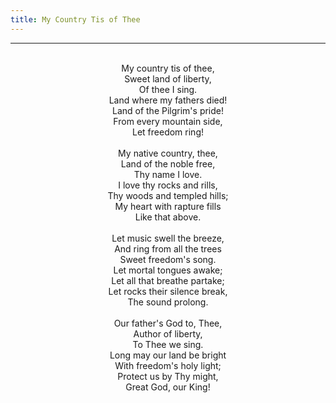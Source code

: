 ```yaml
---
title: My Country Tis of Thee
---
```


---
<center>
<br/>
My country tis of thee,<br/>
Sweet land of liberty,<br/>
Of thee I sing.<br/>
Land where my fathers died!<br/>
Land of the Pilgrim's pride!<br/>
From every mountain side,<br/>
Let freedom ring!<br/>
<br/>
My native country, thee,<br/>
Land of the noble free,<br/>
Thy name I love.<br/>
I love thy rocks and rills,<br/>
Thy woods and templed hills;<br/>
My heart with rapture fills<br/>
Like that above.<br/>
<br/>
Let music swell the breeze,<br/>
And ring from all the trees<br/>
Sweet freedom's song.<br/>
Let mortal tongues awake;<br/>
Let all that breathe partake;<br/>
Let rocks their silence break,<br/>
The sound prolong.<br/>
<br/>
Our father's God to, Thee,<br/>
Author of liberty,<br/>
To Thee we sing.<br/>
Long may our land be bright<br/>
With freedom's holy light;<br/>
Protect us by Thy might,<br/>
Great God, our King!<br/>

</center>